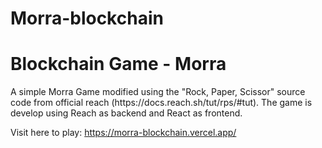 # Morra-blockchain
<h1>Blockchain Game - Morra</h1>
A simple Morra Game modified using the "Rock, Paper, Scissor" source code from official reach (https://docs.reach.sh/tut/rps/#tut).
The game is develop using Reach as backend and React as frontend.

Visit here to play: https://morra-blockchain.vercel.app/
